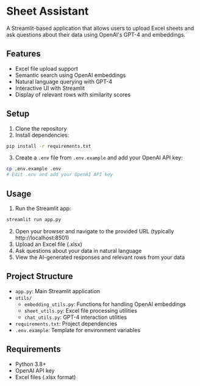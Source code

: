 # Sheet Assistant

A Streamlit-based application that allows users to upload Excel sheets and ask questions about their data using OpenAI's GPT-4 and embeddings.

## Features

- Excel file upload support
- Semantic search using OpenAI embeddings
- Natural language querying with GPT-4
- Interactive UI with Streamlit
- Display of relevant rows with similarity scores

## Setup

1. Clone the repository
2. Install dependencies:
```bash
pip install -r requirements.txt
```

3. Create a `.env` file from `.env.example` and add your OpenAI API key:
```bash
cp .env.example .env
# Edit .env and add your OpenAI API key
```

## Usage

1. Run the Streamlit app:
```bash
streamlit run app.py
```

2. Open your browser and navigate to the provided URL (typically http://localhost:8501)
3. Upload an Excel file (.xlsx)
4. Ask questions about your data in natural language
5. View the AI-generated responses and relevant rows from your data

## Project Structure

- `app.py`: Main Streamlit application
- `utils/`
  - `embedding_utils.py`: Functions for handling OpenAI embeddings
  - `sheet_utils.py`: Excel file processing utilities
  - `chat_utils.py`: GPT-4 interaction utilities
- `requirements.txt`: Project dependencies
- `.env.example`: Template for environment variables

## Requirements

- Python 3.8+
- OpenAI API key
- Excel files (.xlsx format) 